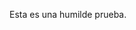 <!-- 
.. title: Welcome Nikola!
.. slug: welcome-nikola
.. date: 2014-06-23 16:22:19 UTC-03:00
.. tags: 
.. link: 
.. description: 
.. type: text
-->

Esta es una humilde prueba.
